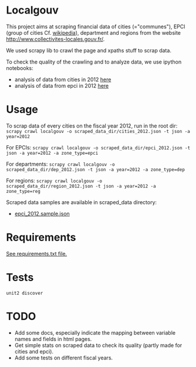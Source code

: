 Localgouv
=========

This project aims at scraping financial data of cities (="communes"), EPCI
(group of cities Cf. [wikipedia](http://fr.wikipedia.org/wiki/%C3%89tablissement_public_de_coop%C3%A9ration_intercommunale)), department and regions from the website
http://www.collectivites-locales.gouv.fr/.

We used scrapy lib to crawl the page and xpaths stuff to scrap data.

To check the quality of the crawling and to analyze data, we use ipython
notebooks:
 * analysis of data from cities in 2012 [here](http://nbviewer.ipython.org/urls/raw.github.com/fmassot/localgouv_scraper/master/notebooks/localgouvdata_analysis.ipynb)
 * analysis of data from epci in 2012 [here](http://nbviewer.ipython.org/urls/raw.github.com/fmassot/localgouv_scraper/master/notebooks/epcidata_analysis.ipynb)


Usage
=====

To scrap data of every cities on the fiscal year 2012, run in the root
dir:
`scrapy crawl localgouv -o scraped_data_dir/cities_2012.json -t json -a year=2012`

For EPCIs:
`scrapy crawl localgouv -o scraped_data_dir/epci_2012.json -t json -a year=2012 -a zone_type=epci`

For departments:
`scrapy crawl localgouv -o scraped_data_dir/dep_2012.json -t json -a year=2012 -a zone_type=dep`

For regions:
`scrapy crawl localgouv -o scraped_data_dir/region_2012.json -t json -a year=2012 -a zone_type=reg`

Scraped data samples are available in scraped_data directory:
 * [epci_2012.sample.json](scraped_data/epci_2012.sample.json)


Requirements
===========
[See requirements.txt file.](requirements.txt)


Tests
=====

`unit2 discover`

TODO
====
 * Add some docs, especially indicate the mapping between variable names and
   fields in html pages.
 * Get simple stats on scraped data to check its quality (partly made for
   cities and epci).
 * Add some tests on different fiscal years.


